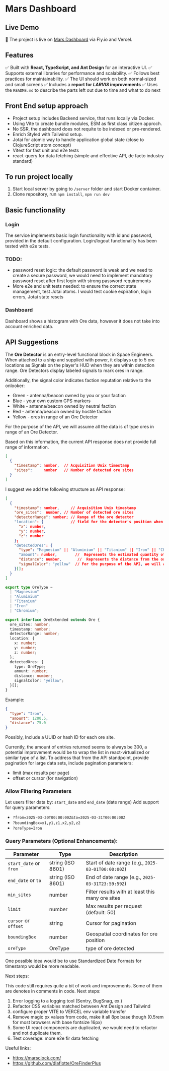 # Mars Dashboard

## Live Demo

🚀 The project is live on [Mars Dashboard](https://mars-xi.vercel.app/) via Fly.io and Vercel.

## Features

✅ Built with **React, TypeScript, and Ant Design** for an interactive UI.
✅ Supports external libraries for performance and scalability.
✅ Follows best practices for maintainability.
✅ The UI should work on both normal-sized and small screens
✅ Includes a **report for _LARVIS_ improvements**
✅ Uses the `README.md` to describe the parts left out due to time and what to do next

## Front End setup approach

- Project setup includes Backend service, that runs locally via Docker.
- Using Vite to create bundle modules, ESM as first class citizen approch.
- No SSR, the dashboard does not requite to be indexed or pre-rendered.
- Enrich Styled with Tailwind setup.
- Jotai for atomic way to handle application global state (close to ClojureScript atom concept)
- Vitest for fast unit and e2e tests
- react-query for data fetching (simple and effective API, de facto industry standard)

## To run project locally

1. Start local server by going to `/server` folder and start Docker container.
2. Clone repository, run `npm install`, `npm run dev`


## Basic functionality

### Login

The service implements basic login functionality with id and password, provided in the default configuration. Login/logout functionality has been tested with e2e tests.

### TODO:

- password reset logic: the default password is weak and we need to create a secure password, we would need to implement mandatory password reset after first login with strong password requirements
- More e2e and unit tests needed: to ensure the correct state management, test Jotai atoms. I would test cookie expiration, login errors, Jotai state resets

### Dashboard

Dashboard shows a histogram with Ore data, however it does not take into account enriched data.

## API Suggestions

The **Ore Detector** is an entry-level functional block in Space Engineers. When attached to a ship and supplied with power, it displays up to 5 ore locations as Signals on the player's HUD when they are within detection range. Ore Detectors display labeled signals to mark ores in range.

Additionally, the signal color indicates faction reputation relative to the onlooker:

- Green - antenna/beacon owned by you or your faction
- Blue - your own custom GPS markers
- White - antenna/beacon owned by neutral faction
- Red - antenna/beacon owned by hostile faction
- Yellow - ores in range of an Ore Detector

For the purpose of the API, we will assume all the data is of type ores in range of an Ore Detector.

Based on this information, the current API response does not provide full range of information.

```json
[
  {
    "timestamp": number,  // Acquisition Unix timestamp
    "sites":     number   // Number of detected ore sites
  }
]
```

I suggest we add the following structure as API response:

```json
[
  {
    "timestamp": number,     // Acquisition Unix timestamp
    "ore_sites":  number, // Number of detected ore sites
    "detectorRange": number; // Range of the ore detector
    "location": {            // field for the detector's position when the ores were detected
      "x": number,
      "y": number,
      "z": number
    };
    "detectedOres": {
      "type": "Magnesium" || "Aluminium" || "Titanium" || "Iron" || "Chromium"; // Types of ores based on the most likely resources found on mars
      "amount": number,        //  Represents the estimated quantity of ore detected
      "distance": number,       //  Represents the distance from the ore detector to the ore deposit, measured in meters
      "signalColor": "yellow"  // For the purpose of the API, we will assume all the data is of type ores
    }[];
  }
]
```

```typescript
export type OreType =
  | "Magnesium"
  | "Aluminium"
  | "Titanium"
  | "Iron"
  | "Chromium";

export interface OreExtended extends Ore {
  ore_sites: number;
  timestamp: number;
  detectorRange: number;
  location: {
    x: number;
    y: number;
    z: number;
  };
  detectedOres: {
    type: OreType;
    amount: number;
    distance: number;
    signalColor: "yellow";
  }[];
}
```

Example:

```json
{
  "type": "Iron",
  "amount": 1200.5,
  "distance": 75.0
}
```

Possibly, Include a UUID or hash ID for each ore site.

Currently, the amount of entries returned seems to always be 300, a potential improvement would be to wrap the list in react-virtualized or similar type of a list. To address that from the API standpoint, provide pagination for large data sets, include pagination parameters:

- limit (max results per page)
- offset or cursor (for navigation)

### Allow Filtering Parameters

Let users filter data by: `start_date` and `end_date` (date range)
Add support for query parameters:

- `?from=2025-03-30T00:00:00Z&to=2025-03-31T00:00:00Z`
- `?boundingBox=x1,y1,z1,x2,y2,z2`
- `?oreType=Iron`

### Query Parameters (Optional Enhancements):

| Parameter              | Type              | Description                                        |
| ---------------------- | ----------------- | -------------------------------------------------- |
| `start_date` or `from` | string (ISO 8601) | Start of date range (e.g., `2025-03-01T00:00:00Z`) |
| `end_date` or `to`     | string (ISO 8601) | End of date range (e.g., `2025-03-31T23:59:59Z`)   |
| `min_sites`            | number            | Filter results with at least this many ore sites   |
| `limit`                | number            | Max results per request (default: 50)              |
| `cursor` or `offset`   | string            | Cursor for pagination                              |
| `boundingBox`          | number            | Geospatial coordinates for ore position            |
| `oreType`              | OreType           | type of ore detected                               |

One possible idea would be to use Standardized Date Formats for timestamp would be more readable.

Next steps:

This code still requires quite a bit of work and improvements.
Some of them are denotes in comments in code.
Next steps:

1. Error logging to a logging tool (Sentry, BugSnag, ex.)
2. Refactor CSS variables matched between Ant Design and Tailwind
3. configure proper VITE to VERCEL env variable transfer
4. Remove magic px values from code, make it all 8px base though (0.5rem for most browsers with base fontsize 16px)
5. Some UI react components are duplicated, we would need to refactor and not duplicate them.
6. Test coverage: more e2e fir data fetching

Useful links:

- https://marsclock.com/
- https://github.com/dlaflotte/OreFinderPlus
